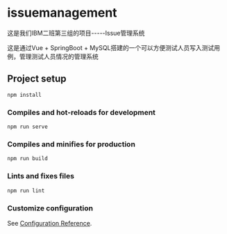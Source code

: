 # issuemanagement

这是我们IBM二班第三组的项目-----Issue管理系统

这是通过Vue + SpringBoot + MySQL搭建的一个可以方便测试人员写入测试用例，管理测试人员情况的管理系统

## Project setup
```
npm install
```

### Compiles and hot-reloads for development
```
npm run serve
```

### Compiles and minifies for production
```
npm run build
```

### Lints and fixes files
```
npm run lint
```

### Customize configuration
See [Configuration Reference](https://cli.vuejs.org/config/).
